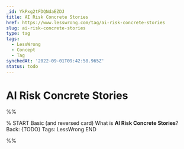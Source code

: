 ```yaml
---
_id: YkPxg2tFDQNdaEZDJ
title: AI Risk Concrete Stories
href: https://www.lesswrong.com/tag/ai-risk-concrete-stories
slug: ai-risk-concrete-stories
type: tag
tags:
  - LessWrong
  - Concept
  - Tag
synchedAt: '2022-09-01T09:42:58.965Z'
status: todo
---
```


# AI Risk Concrete Stories


%%

% START
Basic (and reversed card)
What is **AI Risk Concrete Stories**?
Back: {TODO}
Tags: LessWrong
END

%%
	
